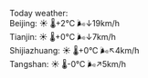 Today weather:  
Beijing: ☀️   🌡️+2°C 🌬️↓19km/h  
Tianjin: ☀️   🌡️+0°C 🌬️↓7km/h  
Shijiazhuang: ☀️   🌡️+0°C 🌬️↖4km/h  
Tangshan: ☀️   🌡️-0°C 🌬️↗5km/h  
